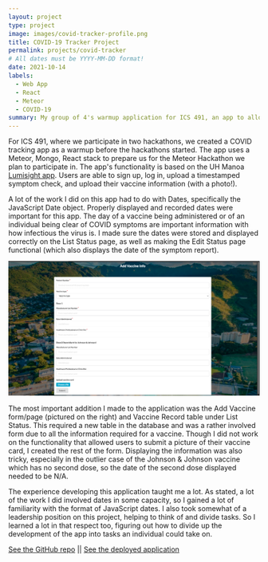 ```yaml
---
layout: project
type: project
image: images/covid-tracker-profile.png
title: COVID-19 Tracker Project
permalink: projects/covid-tracker
# All dates must be YYYY-MM-DD format!
date: 2021-10-14
labels:
  - Web App
  - React
  - Meteor
  - COVID-19
summary: My group of 4's warmup application for ICS 491, an app to allow one to record COVID symptoms and vaccination status.
---
```


For ICS 491, where we participate in two hackathons, we created a COVID tracking app as a warmup before the hackathons started. The app uses a Meteor, Mongo, React stack to prepare us for the Meteor Hackathon we plan to participate in. The app's functionality is based on the UH Manoa [Lumisight app](https://uh.campus.lumisight.com/). Users are able to sign up, log in, upload a timestamped symptom check, and upload their vaccine information (with a photo!).

A lot of the work I did on this app had to do with Dates, specifically the JavaScript Date object. Properly displayed and recorded dates were important for this app. The day of a vaccine being administered or of an individual being clear of COVID symptoms are important information with how infectious the virus is. I made sure the dates were stored and displayed correctly on the List Status page, as well as making the Edit Status page functional (which also displays the date of the symptom report). 

<img class="ui large right floated rounded image" src="../images/covid-tracker-form.png">

The most important addition I made to the application was the Add Vaccine form/page (pictured on the right) and Vaccine Record table under List Status. This required a new table in the database and was a rather involved form due to all the information required for a vaccine. Though I did not work on the functionality that allowed users to submit a picture of their vaccine card, I created the rest of the form. Displaying the information was also tricky, especially in the outlier case of the Johnson & Johnson vaccine which has no second dose, so the date of the second dose displayed needed to be N/A. 

The experience developing this application taught me a lot. As stated, a lot of the work I did involved dates in some capacity, so I gained a lot of familiarity with the format of JavaScript dates. I also took somewhat of a leadership position on this project, helping to think of and divide tasks. So I learned a lot in that respect too, figuring out how to divide up the development of the app into tasks an individual could take on.

[See the GitHub repo](https://github.com/ICS491-Fall2021/covid-tracker) 
||
[See the deployed application](https://covid-tracker.meteorapp.com/)






